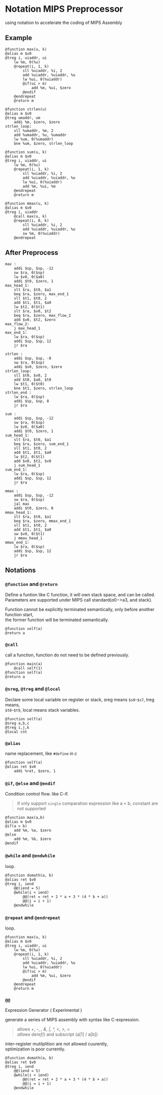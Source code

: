 Notation MIPS Preprocessor
==========================

using notation to accelerate the coding of MIPS Assembly

## Example

```
@function max(u, k)
@alias m $v0
@treg i, uiaddr, ui
    lw %m, 0(%u)
    @repeat(i, 1, k)
        sll %uiaddr, %i, 2
        add %uiaddr, %uiaddr, %u
        lw %ui, 0(%uiaddr)
        @if(ui > m)
            add %m, %ui, $zero
        @endif
    @endrepeat
    @return m

@function strlen(u)
@alias m $v0
@treg umaddr, um
    addi %m, $zero, $zero
strlen_loop:
    sll %umaddr, %m, 2
    add %umaddr, %u, %umaddr
    lw %um, 0(%umaddr)
    bne %um, $zero, strlen_loop

@function sum(u, k)
@alias m $v0
@treg i, uiaddr, ui
    lw %m, 0(%u)
    @repeat(i, 1, k)
        sll %uiaddr, %i, 2
        add %uiaddr, %uiaddr, %u
        lw %ui, 0(%uiaddr)
        add %m, %ui, %m
    @endrepeat
    @return m

@function mmax(u, k)
@alias m $v0
@treg i, uiaddr
    @call max(u, k)
    @repeat(i, 0, k)
        sll %uiaddr, %i, 2
        add %uiaddr, %uiaddr, %u
        sw %m, 0(%uiaddr)
    @endrepeat
```

## After Preprocess

```
max :
    addi $sp, $sp, -12
    sw $ra, 0($sp)
    lw $v0, 0($a0)
    addi $t0, $zero, 1
max_head_1:
    slt $ra, $t0, $a1
    beq $ra, $zero, max_end_1
    sll $t1, $t0, 2
    add $t1, $t1, $a0
    lw $t2, 0($t1)
    slt $ra, $v0, $t2
    beq $ra, $zero, max_flow_2
    add $v0, $t2, $zero
max_flow_2:
    j max_head_1
max_end_1:
    lw $ra, 0($sp)
    addi $sp, $sp, 12
    jr $ra

strlen :
    addi $sp, $sp, -8
    sw $ra, 0($sp)
    addi $v0, $zero, $zero
strlen_loop:
    sll $t0, $v0, 2
    add $t0, $a0, $t0
    lw $t1, 0($t0)
    bne $t1, $zero, strlen_loop
strlen_end :
    lw $ra, 0($sp)
    addi $sp, $sp, 8
    jr $ra

sum :
    addi $sp, $sp, -12
    sw $ra, 0($sp)
    lw $v0, 0($a0)
    addi $t0, $zero, 1
sum_head_1:
    slt $ra, $t0, $a1
    beq $ra, $zero, sum_end_1
    sll $t1, $t0, 2
    add $t1, $t1, $a0
    lw $t2, 0($t1)
    add $v0, $t2, $v0
    j sum_head_1
sum_end_1:
    lw $ra, 0($sp)
    addi $sp, $sp, 12
    jr $ra

mmax :
    addi $sp, $sp, -12
    sw $ra, 0($sp)
    jal max
    addi $t0, $zero, 0
mmax_head_1:
    slt $ra, $t0, $a1
    beq $ra, $zero, mmax_end_1
    sll $t1, $t0, 2
    add $t1, $t1, $a0
    sw $v0, 0($t1)
    j mmax_head_1
mmax_end_1:
    lw $ra, 0($sp)
    addi $sp, $sp, 12
    jr $ra
```

## Notations

### `@function` and `@return`

Define a funtion like C function, it will own stack space, and can be called.  
Parameters are supported under MIPS call standard($a0->$a3, and stack).  

Function cannot be explicitly terminated semantically, only before another function start,  
the former function will be terminated semantically.  

```
@function self(a)
@return a
``` 

### `@call`

call a function, function do not need to be defined previously.

```
@function main(a)
    @call self(1)
@function self(a)
@return a
```

### `@sreg`, `@treg` and `@local`

Declare some local variable on register or stack, sreg means `$s0`-`$s7`, treg means,  
`$t0`-`$t9`, local means stack variables.

```
@function self(a)
@sreg a,b,c
@treg i,j,k
@local cnt
``` 

### `@alias`

name replacement, like `#define` in c
```
@function self(a)
@alias ret $v0
    addi %ret, $zero, 1
``` 

### `@if`, `@else` and `@endif`

Condition control flow. like C-if.

> if only support `single` comparation expression like a < b, constant are not supported

```
@function max(a,b)
@alias m $v0
@if(a > b)
    add %m, %a, $zero
@else
    add %m, %b, $zero
@endif
```
### `@while` and `@endwhile`

loop.  
```
@function domath(a, b)
@alias ret $v0
@treg i, iend
    @@(iend = 5)
    @while(i < iend)
        @@(ret = ret + 2 * a + 3 * (4 * b + a))
        @@(i = i + 1)
    @endwhile
```
### `@repeat` and `@endrepeat`

loop.  
```
@function max(u, k)
@alias m $v0
@treg i, uiaddr, ui
    lw %m, 0(%u)
    @repeat(i, 1, k)
        sll %uiaddr, %i, 2
        add %uiaddr, %uiaddr, %u
        lw %ui, 0(%uiaddr)
        @if(ui > m)
            add %m, %ui, $zero
        @endif
    @endrepeat
    @return m
```

### `@@`
Expression Generator ( Experimental )

generate a series of MIPS assembly with syntax like C-expression.  

> allows +, -, *, &, |, ^, <, >, =   
> allows deref(*) and subscript (a[1] / a[b])

inter-register mutilplition are not allowed cuurently,  
optimization is poor currently.  
```
@function domath(a, b)
@alias ret $v0
@treg i, iend
    @@(iend = 5)
    @while(i < iend)
        @@(ret = ret + 2 * a + 3 * (4 * b + a))
        @@(i = i + 1)
    @endwhile
    
```
